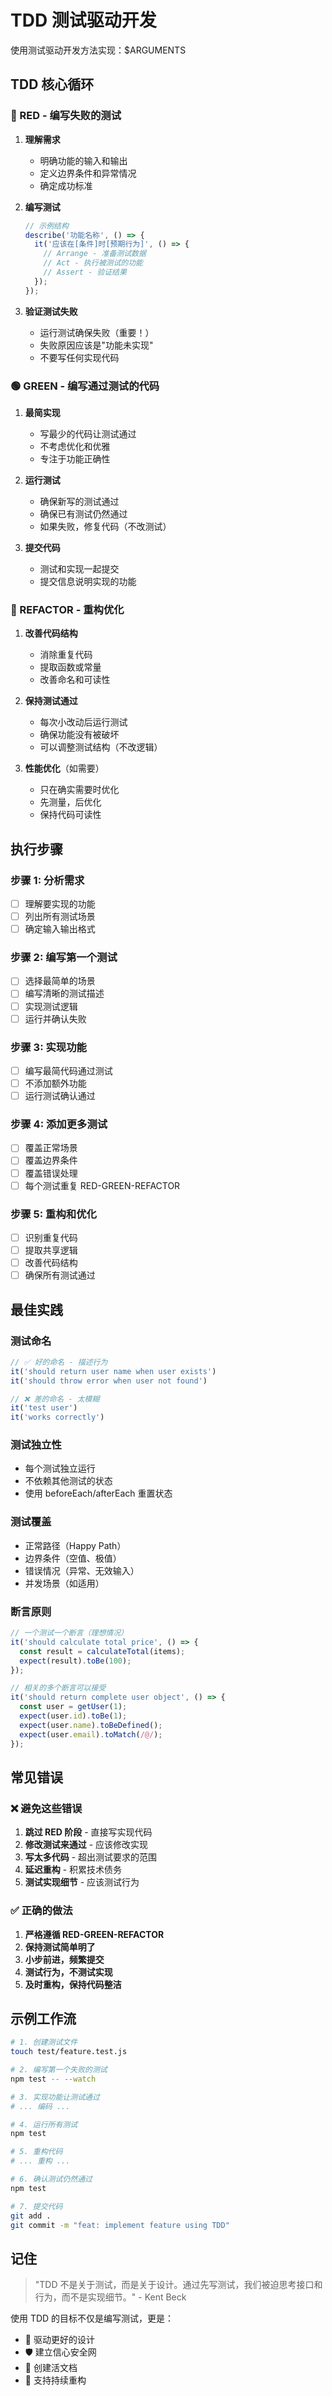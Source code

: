# TDD 测试驱动开发

使用测试驱动开发方法实现：$ARGUMENTS

## TDD 核心循环

### 🔴 RED - 编写失败的测试
1. **理解需求**
   - 明确功能的输入和输出
   - 定义边界条件和异常情况
   - 确定成功标准

2. **编写测试**
   ```javascript
   // 示例结构
   describe('功能名称', () => {
     it('应该在[条件]时[预期行为]', () => {
       // Arrange - 准备测试数据
       // Act - 执行被测试的功能
       // Assert - 验证结果
     });
   });
   ```

3. **验证测试失败**
   - 运行测试确保失败（重要！）
   - 失败原因应该是"功能未实现"
   - 不要写任何实现代码

### 🟢 GREEN - 编写通过测试的代码
1. **最简实现**
   - 写最少的代码让测试通过
   - 不考虑优化和优雅
   - 专注于功能正确性

2. **运行测试**
   - 确保新写的测试通过
   - 确保已有测试仍然通过
   - 如果失败，修复代码（不改测试）

3. **提交代码**
   - 测试和实现一起提交
   - 提交信息说明实现的功能

### 🔵 REFACTOR - 重构优化
1. **改善代码结构**
   - 消除重复代码
   - 提取函数或常量
   - 改善命名和可读性

2. **保持测试通过**
   - 每次小改动后运行测试
   - 确保功能没有被破坏
   - 可以调整测试结构（不改逻辑）

3. **性能优化**（如需要）
   - 只在确实需要时优化
   - 先测量，后优化
   - 保持代码可读性

## 执行步骤

### 步骤 1: 分析需求
- [ ] 理解要实现的功能
- [ ] 列出所有测试场景
- [ ] 确定输入输出格式

### 步骤 2: 编写第一个测试
- [ ] 选择最简单的场景
- [ ] 编写清晰的测试描述
- [ ] 实现测试逻辑
- [ ] 运行并确认失败

### 步骤 3: 实现功能
- [ ] 编写最简代码通过测试
- [ ] 不添加额外功能
- [ ] 运行测试确认通过

### 步骤 4: 添加更多测试
- [ ] 覆盖正常场景
- [ ] 覆盖边界条件
- [ ] 覆盖错误处理
- [ ] 每个测试重复 RED-GREEN-REFACTOR

### 步骤 5: 重构和优化
- [ ] 识别重复代码
- [ ] 提取共享逻辑
- [ ] 改善代码结构
- [ ] 确保所有测试通过

## 最佳实践

### 测试命名
```javascript
// ✅ 好的命名 - 描述行为
it('should return user name when user exists')
it('should throw error when user not found')

// ❌ 差的命名 - 太模糊
it('test user')
it('works correctly')
```

### 测试独立性
- 每个测试独立运行
- 不依赖其他测试的状态
- 使用 beforeEach/afterEach 重置状态

### 测试覆盖
- 正常路径（Happy Path）
- 边界条件（空值、极值）
- 错误情况（异常、无效输入）
- 并发场景（如适用）

### 断言原则
```javascript
// 一个测试一个断言（理想情况）
it('should calculate total price', () => {
  const result = calculateTotal(items);
  expect(result).toBe(100);
});

// 相关的多个断言可以接受
it('should return complete user object', () => {
  const user = getUser(1);
  expect(user.id).toBe(1);
  expect(user.name).toBeDefined();
  expect(user.email).toMatch(/@/);
});
```

## 常见错误

### ❌ 避免这些错误
1. **跳过 RED 阶段** - 直接写实现代码
2. **修改测试来通过** - 应该修改实现
3. **写太多代码** - 超出测试要求的范围
4. **延迟重构** - 积累技术债务
5. **测试实现细节** - 应该测试行为

### ✅ 正确的做法
1. **严格遵循 RED-GREEN-REFACTOR**
2. **保持测试简单明了**
3. **小步前进，频繁提交**
4. **测试行为，不测试实现**
5. **及时重构，保持代码整洁**

## 示例工作流

```bash
# 1. 创建测试文件
touch test/feature.test.js

# 2. 编写第一个失败的测试
npm test -- --watch

# 3. 实现功能让测试通过
# ... 编码 ...

# 4. 运行所有测试
npm test

# 5. 重构代码
# ... 重构 ...

# 6. 确认测试仍然通过
npm test

# 7. 提交代码
git add .
git commit -m "feat: implement feature using TDD"
```

## 记住

> "TDD 不是关于测试，而是关于设计。通过先写测试，我们被迫思考接口和行为，而不是实现细节。" - Kent Beck

使用 TDD 的目标不仅是编写测试，更是：
- 🎯 驱动更好的设计
- 🛡️ 建立信心安全网
- 📖 创建活文档
- 🔄 支持持续重构